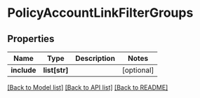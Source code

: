 # PolicyAccountLinkFilterGroups

## Properties
Name | Type | Description | Notes
------------ | ------------- | ------------- | -------------
**include** | **list[str]** |  | [optional] 

[[Back to Model list]](../README.md#documentation-for-models) [[Back to API list]](../README.md#documentation-for-api-endpoints) [[Back to README]](../README.md)

